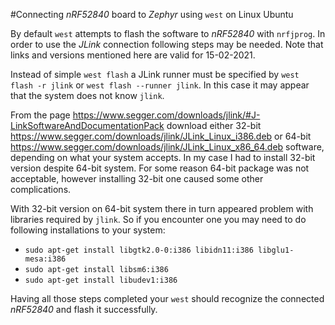 #Connecting *nRF52840* board to *Zephyr* using `west` on Linux Ubuntu

By default `west` attempts to flash the software to *nRF52840*  with `nrfjprog`. In order to use the *JLink* connection following steps may be needed. Note that links and versions mentioned here are valid for 15-02-2021.

Instead of simple `west flash` a JLink runner must be specified by `west flash -r jlink` or `west flash --runner jlink`. In this case it may appear that the system does not know `jlink`.

From the page <https://www.segger.com/downloads/jlink/#J-LinkSoftwareAndDocumentationPack> download either 32-bit <https://www.segger.com/downloads/jlink/JLink_Linux_i386.deb> or 64-bit <https://www.segger.com/downloads/jlink/JLink_Linux_x86_64.deb> software, depending on what your system accepts. In my case I had to install 32-bit version despite 64-bit system. For some reason 64-bit package was not acceptable, however installing 32-bit one caused some other complications.

With 32-bit version on 64-bit system there in turn appeared problem with libraries required by `jlink`. So if you encounter one you may need to do following installations to your system:  
* `sudo apt-get install libgtk2.0-0:i386 libidn11:i386 libglu1-mesa:i386`
* `sudo apt-get install libsm6:i386`
* `sudo apt-get install libudev1:i386`

Having all those steps completed your `west` should recognize the connected *nRF52840* and flash it successfully.
